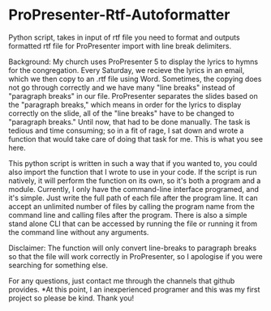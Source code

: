 # ProPresenter-Rtf-Autoformatter
Python script, takes in input of rtf file you need to format and outputs formatted rtf file for ProPresenter import with line break delimiters.

Background:
My church uses ProPresenter 5 to display the lyrics to hymns for the congregation. Every Saturday, we recieve the lyrics in an email, which we then copy to an .rtf file using Word. Sometimes, the copying does not go through correctly and we have many "line breaks" instead of "paragraph breaks" in our file. ProPresenter separates the slides based on the "paragraph breaks," which means in order for the lyrics to display correctly on the slide, all of the "line breaks" have to be changed to "paragraph breaks." Until now, that had to be done manually. The task is tedious and time consuming; so in a fit of rage, I sat down and wrote a function that would take care of doing that task for me. This is what you see here.

This python script is written in such a way that if you wanted to, you could also import the function that I wrote to use in your code. If the script is run natively, it will perform the function on its own, so it's both a program and a module. Currently, I only have the command-line interface programed, and it's simple. Just write the full path of each file after the program line. It can accept an unlimited number of files by calling the program name from the command line and calling files after the program. There is also a simple stand alone CLI that can be accessed by running the file or running it from the command line without any arguments.

Disclaimer:
The function will only convert line-breaks to paragraph breaks so that the file will work correctly in ProPresenter, so I apologise if you were searching for something else. 

For any questions, just contact me through the channels that github provides. *At this point, I an inexperienced programer and this was my first project so please be kind. Thank you!
